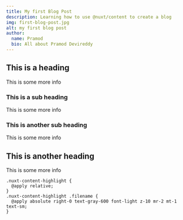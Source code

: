 ```yaml
---
title: My first Blog Post
description: Learning how to use @nuxt/content to create a blog
img: first-blog-post.jpg
alt: my first blog post
author:
  name: Pramod
  bio: All about Pramod Devireddy
---
```


## This is a heading

This is some more info

### This is a sub heading

This is some more info

### This is another sub heading

This is some more info

## This is another heading

This is some more info

```css{}[samp.css]
.nuxt-content-highlight {
  @apply relative;
}
.nuxt-content-highlight .filename {
  @apply absolute right-0 text-gray-600 font-light z-10 mr-2 mt-1 text-sm;
}
```
